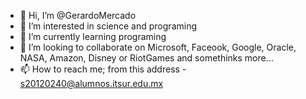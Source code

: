 - 👋 Hi, I’m @GerardoMercado
- 👀 I’m interested in science and programing
- 🌱 I’m currently learning programing
- 💞️ I’m looking to collaborate on Microsoft, Faceook, Google, Oracle, NASA, Amazon, Disney or RiotGames and somethinks more... 
- 📫 How to reach me; from this address - s20120240@alumnos.itsur.edu.mx 

<!---
GerardoMercadoH/GerardoMercadoH is a ✨ special ✨ repository because its `README.md` (this file) appears on your GitHub profile.
You can click the Preview link to take a look at your changes.
--->
